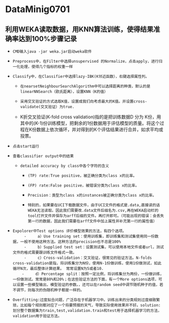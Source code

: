 # DataMinig0701
## 利用WEKA读取数据，用KNN算法训练，使得结果准确率达到100%步骤记录
   -     CMD输入java -jar weka.jar启动weka软件
   -     Preprocess中，在Filter中选择unsupervised 的Normalize，点击apply，进行归一化处理，使得几个指标的权重一样
   -     Classify中，在Classifier中选择lazy-IBK(K邻近函数），右键选择属性列。
        -     在nearsetNeighbourSearchAlgorithm中可以选择距离的种类，默认的是linearNNSearch（欧氏距离），设置KNN（K的值）
        -     采用交叉验证的方式选取K值，设置成我们向考虑最大的K值。并设置cross-validate(交叉验证）为true.
        -    K折交叉验证(K-fold cross validation)指的是把训练数据D 分为 K份，用其中的(K-1)份训练模型，把剩余的1份数据用于评估模型的质量。将这个过程在K份数据上依次循环，并对得到的K个评估结果进行合并，如求平均或投票。
   -     点击start运行
   -     查看classifier output中的结果
        -     detailed accuracy by class中各个字符的含义
             -     (TP) rate:True positive，被正确分类为class x的比率。
             -     (FP) rate:False positive，被错误分类为class x的比率。
             -     Precision：类型为class x的instances被正确分类为class x的比率。
             -     特别的，如果要在UCI下载数据文件，由于UCI文件的格式是.data,直接读的话WEKA无法读取。因此我们需要改.data文件后缀名为.csv,再在WEKA启动栏的tool打开文件并保存为arff后缀的文件。再打开即可。（可能出现的错误：会丢失第一行的数据，因此我们需要在arff文件中加上属性并补充第一行的属性值）
   -     Expolorer中Test options 评价模型效果的方法，有四个选项。 
              -     a）Use training set：使用训练集，即训练集和测试集使用同一份数据，一般不使用这种方法。这种方法的precision也不总是100%
              -     b）Supplied test set：设置测试集，可以使用本地文件或者url，测试文件的格式需要跟训练文件格式一致。 
              -     c）Cross-validation：交叉验证，很常见的验证方法。N-folds cross-validation是指，将训练集分为N份，使用N-1份做训练，使用1份做测试，如此循环N次，最后整体计算结果。 常常设置N为5或者10.
             -     d）Percentage split：按照一定比例，将训练集分为两份，一份做训练，一份做测试。常常是80%和20%；在这些验证方法的下面，有一个More options选项，可以设置一些模型输出，模型验证的参数。，还可以在random seed中调节随机种子的值，若不调节，则每次的伪随机种子都是一样的。
   -     Overfitting:过度拟合问题，广泛存在于机器学习中。训练出来的分类规则过度细致繁琐，比如每个规则都对应了一个将要预报的天气，导致实际使用效果并不好。solution:划分整个数据集为train,test,validation.train和test用于选择机器学习的方法，validation用于验证方法。
